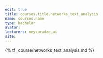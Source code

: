 ```yaml
---
edit: true
title: courses.title.networks_text_analysis
name: courses.name
type: bachelor
avatar:
lecturers: meysuradze_ai
site: 
---
```


{% tf _course/networks_text_analysis.md %}